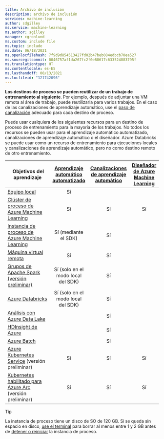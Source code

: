 ```yaml
---
title: Archivo de inclusión
description: archivo de inclusión
services: machine-learning
author: sdgilley
ms.service: machine-learning
ms.author: sgilley
manager: cgronlund
ms.custom: include file
ms.topic: include
ms.date: 06/18/2021
ms.openlocfilehash: 7f9d9d854513427fd02b47beb084edbcb70ea527
ms.sourcegitcommit: 0046757af1da267fc2f0e88617c633524883795f
ms.translationtype: HT
ms.contentlocale: es-ES
ms.lasthandoff: 08/13/2021
ms.locfileid: "121742096"
---
```

**Los destinos de proceso se pueden reutilizar de un trabajo de entrenamiento al siguiente**. Por ejemplo, después de adjuntar una VM remota al área de trabajo, puede reutilizarla para varios trabajos. En el caso de las canalizaciones de aprendizaje automático, use el [paso de canalización](/python/api/azureml-pipeline-steps/azureml.pipeline.steps) adecuado para cada destino de proceso.

Puede usar cualquiera de los siguientes recursos para un destino de proceso de entrenamiento para la mayoría de los trabajos. No todos los recursos se pueden usar para el aprendizaje automático automatizado, canalizaciones de aprendizaje automático o el diseñador. Azure Databricks se puede usar como un recurso de entrenamiento para ejecuciones locales y canalizaciones de aprendizaje automático, pero no como destino remoto de otro entrenamiento.

|&nbsp;Objetivos del aprendizaje|[Aprendizaje automático automatizado](../articles/machine-learning/concept-automated-ml.md) | [Canalizaciones de aprendizaje automático](../articles/machine-learning/concept-ml-pipelines.md) | [Diseñador de Azure Machine Learning](../articles/machine-learning/concept-designer.md)
|----|:----:|:----:|:----:|
|[Equipo local](../articles/machine-learning/how-to-attach-compute-targets.md#local)| Sí | &nbsp; | &nbsp; |
|[Clúster de proceso de Azure Machine Learning](../articles/machine-learning/how-to-create-attach-compute-cluster.md)| Sí | Sí | Sí |
|[Instancia de proceso de Azure Machine Learning](../articles/machine-learning/how-to-create-manage-compute-instance.md) | Sí (mediante el SDK)  | Sí |  |
|[Máquina virtual remota](../articles/machine-learning/how-to-attach-compute-targets.md#vm) | Sí  | Sí | &nbsp; |
|[Grupos de Apache Spark (versión preliminar)](../articles/machine-learning/how-to-attach-compute-targets.md#synapse)| Sí (solo en el modo local del SDK) | Sí | &nbsp; |
|[Azure&nbsp;Databricks](../articles/machine-learning/how-to-attach-compute-targets.md#databricks)| Sí (solo en el modo local del SDK) | Sí | &nbsp; |
|[Análisis con Azure Data Lake](../articles/machine-learning/how-to-attach-compute-targets.md#adla) | &nbsp; | Sí | &nbsp; |
|[HDInsight de Azure](../articles/machine-learning/how-to-attach-compute-targets.md#hdinsight) | &nbsp; | Sí | &nbsp; |
|[Azure Batch](../articles/machine-learning/how-to-attach-compute-targets.md#azbatch) | &nbsp; | Sí | &nbsp; |
|[Azure Kubernetes Service](../articles/machine-learning/how-to-attach-compute-targets.md#kubernetes) (versión preliminar) | Sí | Sí | Sí |
|[Kubernetes habilitado para Azure Arc](../articles/machine-learning/how-to-attach-compute-targets.md#kubernetes) (versión preliminar) | Sí | Sí | Sí |

> [!TIP]
> La instancia de proceso tiene un disco de SO de 120 GB. Si se queda sin espacio en disco, [use el terminal](../articles/machine-learning/how-to-access-terminal.md) para borrar al menos entre 1 y 2 GB antes de [detener o reiniciar](../articles/machine-learning/how-to-create-manage-compute-instance.md#manage) la instancia de proceso.
